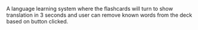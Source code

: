 
A language learning system where the flashcards will turn to show translation in 3 seconds and user can remove known words from the deck based on button clicked. 
